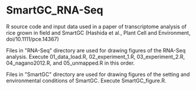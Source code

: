 # SmartGC_RNA-Seq
R source code and input data used in a paper of transcriptome analysis of rice grown in field and SmartGC (Hashida et al., Plant Cell and Environment, doi/10.1111/pce.14367)

Files in "RNA-Seq" directory are used for drawing figures of the RNA-Seq analysis.
Execute 01_data_load.R, 02_experiment_1.R, 03_experiment_2.R, 04_nagano2012.R, and 05_unmapped.R in this order.

Files in "SmartGC" directory are used for drawing figures of the setting and environmental conditions of SmartGC.
Execute SmartGC_figure.R.
